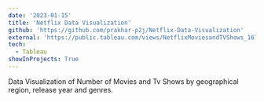 ```yaml
---
date: '2023-01-15'
title: 'Netflix Data Visualization'
github: 'https://github.com/prakhar-p2j/Netflix-Data-Visualization'
external: 'https://public.tableau.com/views/NetflixMoviesandTVShows_16737812179660/Dashboard2?:language=en-US&:display_count=n&:origin=viz_share_link'
tech:
  - Tableau
showInProjects: True
---
```


Data Visualization of Number of Movies and Tv Shows by geographical region, release year and genres.
